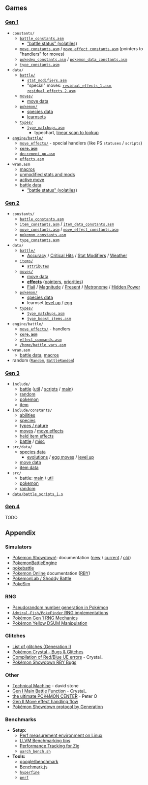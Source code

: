 ## Games

### [Gen 1](https://github.com/pret/pokered/)

- `constants/`
  - [`battle_constants.asm`](https://pkmn.cc/pokered/constants/battle_constants.asm)
    - ["battle status" (volatiles)](https://pkmn.cc/pokered/constants/battle_constants.asm#L73-L100)
  - [`move_constants.asm`](https://pkmn.cc/pokered/constants/move_constants.asm) /
    [`move_effect_constants.asm`](https://pkmn.cc/pokered/constants/move_effect_constants.asm)
    (pointers to "handlers" for moves)
  - [`pokedex_constants.asm`](https://pkmn.cc/pokered/constants/pokedex_constants.asm) /
    [`pokemon_data_constants.asm`](https://pkmn.cc/pokered/constants/pokemon_data_constants.asm)
  - [`type_constants.asm`](https://pkmn.cc/pokered/constants/type_constants.asm)
- `data/`
  - [`battle/`](https://github.com/pret/pokered/tree/master/data/battle)
    - [`stat_modifiers.asm`](https://pkmn.cc/pokered/data/battle/stat_modifiers.asm)
    - "special" moves:
      [`residual_effects_1.asm`](https://pkmn.cc/pokered/data/battle/residual_effects_1.asm),
      [`residual_effects_2.asm`](https://pkmn.cc/pokered/data/battle/residual_effects_2.asm)
  - [`moves/`](https://github.com/pret/pokered/tree/master/data/moves)
    - [move data](https://pkmn.cc/pokered/data/moves/moves.asm)
  - [`pokemon/`](https://github.com/pret/pokered/tree/master/data/pokemon)
    - [species data](https://github.com/pret/pokered/tree/master/data/pokemon/base_stats)
    - [learnsets](https://pkmn.cc/pokered/data/pokemon/evos_moves.asm)
  - [`types/`](https://github.com/pret/pokered/tree/master/data/types)
    - [`type_matchups.asm`](https://pkmn.cc/pokered/data/types/type_matchups.asm)
      - typechart, [linear scan to
        lookup](https://pkmn.cc/pokered/engine/battle/core.asm#L5230-L5289)
- [`engine/battle/`](https://pkmn.cc/pokered/engine/battle)
  - [`move_effects/`](https://github.com/pret/pokered/tree/master/engine/battle/move_effects) -
    special handlers (like PS `statuses` / `scripts`)
  - [**`core.asm`**](https://pkmn.cc/pokered/engine/battle/core.asm)
  - [`decrement_pp.asm`](https://pkmn.cc/pokered/engine/battle/decrement_pp.asm)
  - [`effects.asm`](https://pkmn.cc/pokered/engine/battle/effects.asm)
- `wram.asm`
  - [macros](https://pkmn.cc/pokered/macros/ram.asm)
  - [unmodified stats and mods](https://pkmn.cc/pokered/ram/wram.asm#L525)
  - [active move](https://pkmn.cc/pokered/ram/wram.asm#L1148)
  - [battle data](https://pkmn.cc/pokered/ram/wram.asm#L1206)
    - ["battle status" (volatiles)](https://pkmn.cc/pokered/ram/wram.asm#L1253-L1276)

### [Gen 2](https://github.com/pret/pokecrystal/)

- `constants/`
  - [`battle_constants.asm`](https://pkmn.cc/pokecrystal/constants/battle_constants.asm)
  - [`item_constants.asm`](https://pkmn.cc/pokecrystal/constants/item_constants.asm) /
    [`item_data_constants.asm`](https://pkmn.cc/pokecrystal/constants/item_data_constants.asm#L61-L135)
  - [`move_constants.asm`](https://pkmn.cc/pokecrystal/constants/move_constants.asm) /
    [`move_effect_constants.asm`](https://pkmn.cc/pokecrystal/constants/move_effect_constants.asm)
  - [`pokemon_constants.asm`](https://pkmn.cc/pokecrystal/constants/pokemon_constants.asm)
  - [`type_constants.asm`](https://pkmn.cc/pokecrystal/constants/type_constants.asm)
- `data/`
  - [`battle/`](https://github.com/pret/pokecrystal/tree/master/data/battle)
    - [Accuracy](https://pkmn.cc/pokecrystal/data/battle/accuracy_multipliers.asm) / [Critical
      Hits](https://pkmn.cc/pokecrystal/data/battle/critical_hit_chances.asm) / [Stat
      Modifiers](https://pkmn.cc/pokecrystal/data/battle/stat_multipliers.asm) /
      [Weather](https://pkmn.cc/pokecrystal/data/battle/weather_modifiers.asm)
  - [`items/`](https://github.com/pret/pokecrystal/tree/master/data/items)
    - [`attributes`](https://pkmn.cc/pokecrystal/data/items/attributes.asm)
  - [`moves/`](https://github.com/pret/pokecrystal/tree/master/data/moves)
    - [move data](https://pkmn.cc/pokecrystal/data/moves/moves.asm)
    - [**effects**](https://pkmn.cc/pokecrystal/data/moves/effects.asm)
      ([pointers](https://pkmn.cc/pokecrystal/data/moves/effects_pointers.asm),
      [priorities](https://pkmn.cc/pokecrystal/data/moves/effects_priorities.asm))
    - [Flail](https://pkmn.cc/pokecrystal/data/moves/flail_reversal_power.asm) /
      [Magnitude](https://pkmn.cc/pokecrystal/data/moves/magnitude_power.asm) /
      [Present](https://pkmn.cc/pokecrystal/data/moves/present_power.asm) /
      [Metronome](https://pkmn.cc/pokecrystal/data/moves/metronome_exception_moves.asm) / [Hidden
      Power](https://pkmn.cc/pokecrystal/engine/battle/hidden_power.asm)
  - [`pokemon/`](https://github.com/pret/pokecrystal/tree/master/data/pokemon)
    - [species data](https://github.com/pret/pokecrystal/tree/master/data/pokemon/base_stats)
    - learnset [level up](https://pkmn.cc/pokecrystal/data/pokemon/evos_attacks.asm) /
      [egg](https://pkmn.cc/pokecrystal/data/pokemon/egg_moves.asm)
  - [`types/`](https://github.com/pret/pokecrystal/tree/master/data/types)
    - [`type_matchups.asm`](https://pkmn.cc/pokecrystal/data/types/type_matchups.asm)
    - [`type_boost_items.asm`](https://pkmn.cc/pokecrystal/data/types/type_boost_items.asm)
- `engine/battle/`
  - [`move_effects/`](https://github.com/pret/pokecrystal/tree/master/engine/battle/move_effects) -
    handlers
  - [**`core.asm`**](https://github.com/pret/pokecrystal/tree/master/engine/battle/core.asm)
  - [`effect_commands.asm`](https://pkmn.cc/pokecrystal/engine/battle/effect_commands.asm)
  - [`/home/battle_vars.asm`](https://pkmn.cc/pokecrystal/home/battle_vars.asm)
- `wram.asm`
  - [battle data](https://pkmn.cc/pokecrystal/ram/wram.asm#L352-L621),
    [macros](https://pkmn.cc/pokecrystal/macros/ram.asm)
- random ([`Random`](https://pkmn.cc/pokecrystal/home/random.asm),
  [`BattleRandom`](https://pkmn.cc/pokecrystal/engine/battle/core.asm#L6881-L6947))

### [Gen 3](https://github.com/pret/pokeemerald/)

- `include/`
  - [battle](https://pkmn.cc/pokeemerald/include/battle.h)
    ([util](https://pkmn.cc/pokeemerald/include/battle_util.h) /
    [scripts](https://pkmn.cc/pokeemerald/include/battle_scripts.h) /
    [main](https://pkmn.cc/pokeemerald/include/battle_main.h))
  - [random](https://pkmn.cc/pokeemerald/include/random.h)
  - [pokemon](https://pkmn.cc/pokeemerald/include/pokemon.h#L160-L241)
  - [item](https://pkmn.cc/pokeemerald/include/item.h)
- `include/constants/`
  - [abilities](https://pkmn.cc/pokeemerald/include/constants/abilities.h)
  - [species](https://pkmn.cc/pokeemerald/include/constants/species.h)
  - [types / nature](https://pkmn.cc/pokeemerald/include/constants/pokemon.h)
  - [moves](https://pkmn.cc/pokeemerald/include/constants/moves.h) / [move
    effects](https://pkmn.cc/pokeemerald/include/constants/battle_move_effects.h)
  - [held item effects](https://pkmn.cc/pokeemerald/include/constants/hold_effects.h)
  - [battle](https://pkmn.cc/pokeemerald/include/constants/battle.h) /
    [misc](https://pkmn.cc/pokeemerald/include/constants/battle_script_commands.h)
- `src/data/`
  - [species data](https://pkmn.cc/pokeemerald/src/data/pokemon/species_info.h)
    - [evolutions](https://pkmn.cc/pokeemerald/src/data/pokemon/evolution.h) / [egg
      moves](https://pkmn.cc/pokeemerald/src/data/pokemon/egg_moves.h) / [level
      up](https://pkmn.cc/pokeemerald/src/data/pokemon/level_up_learnsets.h)
  - [move data](https://pkmn.cc/pokeemerald/src/data/battle_moves.h)
  - [item data](https://pkmn.cc/pokeemerald/src/data/items.h)
- `src/`
  - battle: [main](https://pkmn.cc/pokeemerald/src/battle_main.c) /
    [util](https://pkmn.cc/pokeemerald/src/battle_util.c)
  - [pokemon](https://pkmn.cc/pokeemerald/src/pokemon.c)
  - [random](https://pkmn.cc/pokeemerald/src/random.c)
- [`data/battle_scripts_1.s`](https://pkmn.cc/pokeemerald/data/battle_scripts_1.s)

### [Gen 4](https://github.com/pret/pokediamond)

TODO

## Appendix

### Simulators

- [Pokemon Showdown!](https://github.com/smogon/pokemon-showdown): documentation
  ([new](https://gist.github.com/scheibo/c9ef943ef6e01e350940c8429c378e3b) /
  [current](https://raw.githubusercontent.com/smogon/pokemon-showdown/master/simulator-doc.txt) /
  [old](https://raw.githubusercontent.com/smogon/pokemon-showdown/master/old-simulator-doc.txt))
- [PokemonBattleEngine](https://github.com/Kermalis/PokemonBattleEngine)
- [pokebattle](https://github.com/sarenji/pokebattle-sim)
- [Pokemon Online](https://github.com/po-devs/pokemon-online) documentation
  ([RBY](https://raw.githubusercontent.com/po-devs/pokemon-online/master/bin/database/rby-stuff.txt))
- [PokemonLab / Shoddy Battle](https://github.com/cathyjf/PokemonLab)
- [PokeSim](https://github.com/aed3/poke-sim)

### RNG

- [Pseudorandom number generation in
  Pokémon](https://bulbapedia.bulbagarden.net/wiki/Pseudorandom_number_generation_in_Pokémon)
- [`Admiral-Fish/PokeFinder` RNG
  implementations](https://github.com/Admiral-Fish/PokeFinder/tree/master/Source/Core/RNG)
- [Pokémon Gen 1 RNG
  Mechanics](https://glitchcity.wiki/Luck_manipulation_(Generation_I)#Mechanics_of_the_RNG)
- [Pokémon Yellow DSUM
  Manipulation](http://wiki.pokemonspeedruns.com/index.php/Pokémon_Red/Blue/Yellow_DSum_Manipulation)

### Glitches

- [List of glitches (Generation
  I)](https://bulbapedia.bulbagarden.net/wiki/List_of_glitches_(Generation_I))
- [Pokémon Crystal - Bugs & Glitches](https://pkmn.cc/pokecrystal/docs/bugs_and_glitches.md)
- [Compilation of Red/Blue UE errors](https://sites.google.com/site/crystalglitchystuff/research/compilation-of-red-blue-eu-errors) - Crystal_
- [Pokémon Showdown RBY Bugs](https://www.smogon.com/forums/posts/5933177/show)

### Other

- [Technical Machine](https://github.com/davidstone/technical-machine) - david stone
- [Gen I Main Battle Function](https://www.smogon.com/forums/posts/5878612/show) - Crystal_
- [the ultimate POKéMON
  CENTER](https://web.archive.org/web/20170622160244/http:/upcarchive.playker.info/0/upokecenter/content/pokemon-ruby-version-sapphire-version-and-emerald-version-timing-notes.html)
  \- Peter O
- [Gen II Move effect handling flow](https://gist.github.com/scheibo/700be8fbfe7349f564b35dba376f0ef3)
- [Pokémon Showdown protocol by Generation](https://gist.github.com/scheibo/f36e17700a2a7bcca7b86a4350843159)

### Benchmarks

- **Setup:**
  - [Perf measurement environment on Linux](https://easyperf.net/blog/2019/08/02/Perf-measurement-environment-on-Linux)
  - [LLVM Benchmarking tips](https://llvm.org/docs/Benchmarking.html)
  - [Performance Tracking for Zig](https://github.com/ziglang/gotta-go-fast)
  - [`uarch_bench.sh`](https://github.com/travisdowns/uarch-bench/blob/master/uarch-bench.sh)
- **Tools:**
  - [google/benchmark](https://github.com/google/benchmark)
  - [Benchmark.js](https://benchmarkjs.com/)
  - [`hyperfine`](https://github.com/sharkdp/hyperfine)
  - [`perf`](https://perf.wiki.kernel.org/index.php/Main_Page)
